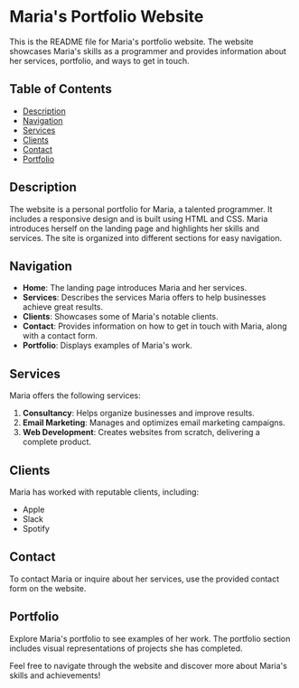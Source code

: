 # Maria's Portfolio Website

This is the README file for Maria's portfolio website. The website showcases Maria's skills as a programmer and provides information about her services, portfolio, and ways to get in touch.

## Table of Contents

- [Description](#description)
- [Navigation](#navigation)
- [Services](#services)
- [Clients](#clients)
- [Contact](#contact)
- [Portfolio](#portfolio)

## Description

The website is a personal portfolio for Maria, a talented programmer. It includes a responsive design and is built using HTML and CSS. Maria introduces herself on the landing page and highlights her skills and services. The site is organized into different sections for easy navigation.

## Navigation

- **Home**: The landing page introduces Maria and her services.
- **Services**: Describes the services Maria offers to help businesses achieve great results.
- **Clients**: Showcases some of Maria's notable clients.
- **Contact**: Provides information on how to get in touch with Maria, along with a contact form.
- **Portfolio**: Displays examples of Maria's work.

## Services

Maria offers the following services:

1. **Consultancy**: Helps organize businesses and improve results.
2. **Email Marketing**: Manages and optimizes email marketing campaigns.
3. **Web Development**: Creates websites from scratch, delivering a complete product.

## Clients

Maria has worked with reputable clients, including:

- Apple
- Slack
- Spotify

## Contact

To contact Maria or inquire about her services, use the provided contact form on the website.

## Portfolio

Explore Maria's portfolio to see examples of her work. The portfolio section includes visual representations of projects she has completed.

Feel free to navigate through the website and discover more about Maria's skills and achievements!

